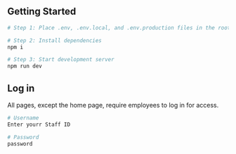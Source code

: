 ## Getting Started
```bash
# Step 1: Place .env, .env.local, and .env.production files in the root directory

# Step 2: Install dependencies
npm i

# Step 3: Start development server
npm run dev
```

## Log in
All pages, except the home page, require employees to log in for access.
```bash
# Username
Enter yourr Staff ID

# Password
password
```